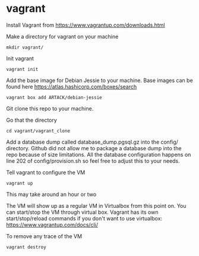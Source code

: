 # vagrant

Install Vagrant from https://www.vagrantup.com/downloads.html

Make a directory for vagrant on your machine
```
mkdir vagrant/
```

Init vagrant
```
vagrant init
```

Add the base image for Debian Jessie to your machine. Base images can be found here https://atlas.hashicorp.com/boxes/search
```
vagrant box add ARTACK/debian-jessie
```

Git clone this repo to your machine.

Go that the directory
```
cd vagrant/vagrant_clone
```

Add a database dump called database_dump.pgsql.gz into the config/ directory.
Github did not allow me to package a database dump into the repo because of size limitations.
All the database configuration happens on line 202 of config/provision.sh so feel free to adjust this to your needs.

Tell vagrant to configure the VM
```
vagrant up
```
This may take around an hour or two

The VM will show up as a regular VM in Virtualbox from this point on. You can start/stop the VM through virtual box.
Vagrant has its own start/stop/reload commands if you don't want to use virtualbox: https://www.vagrantup.com/docs/cli/

To remove any trace of the VM
```
vagrant destroy
```
